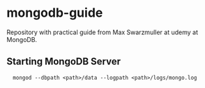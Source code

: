 # mongodb-guide
Repository with practical guide from Max Swarzmuller at udemy at MongoDB.

## Starting MongoDB Server

```
  mongod --dbpath <path>/data --logpath <path>/logs/mongo.log
```
